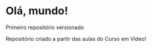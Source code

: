 # Olá, mundo!
 Primeiro repositório versionado

Repositório criado a partir das aulas do Curso em Video!
